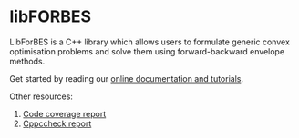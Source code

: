 # libFORBES

LibForBES is a C++ library which allows users to formulate generic convex optimisation problems and solve them using forward-backward envelope methods.

Get started by reading our <a href="http://kul-forbes.github.io/libForBES/" target="_blank">online documentation and tutorials</a>.


Other resources:
 1. <a href="http://dysco.imtlucca.it/sopasakis/software/libforbes/coverage/source/index-sort-l.html" target="_blank">Code coverage report</a>
 2. <a href="http://dysco.imtlucca.it/sopasakis/software/libforbes/cppcheck" target="_blank">Cppccheck report</a>



